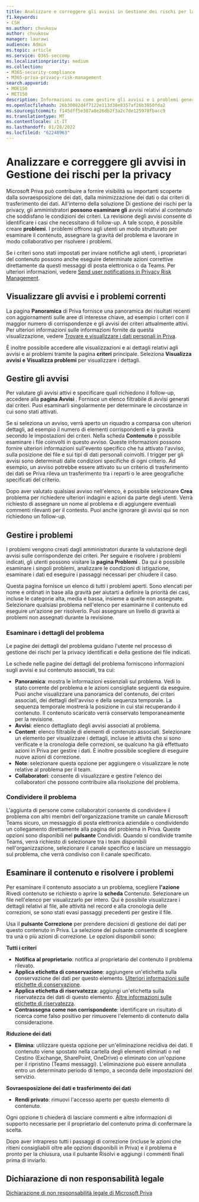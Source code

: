 ```yaml
---
title: Analizzare e correggere gli avvisi in Gestione dei rischi per la privacy
f1.keywords:
- CSH
ms.author: chvukosw
author: chvukosw
manager: laurawi
audience: Admin
ms.topic: article
ms.service: O365-seccomp
ms.localizationpriority: medium
ms.collection:
- M365-security-compliance
- M365-priva-privacy-risk-management
search.appverid:
- MOE150
- MET150
description: Informazioni su come gestire gli avvisi e i problemi generati dalle corrispondenze dei criteri nella gestione dei rischi per la privacy.
ms.openlocfilehash: 26b30082d4f7122e113d38e8357af26b3850fda2
ms.sourcegitcommit: f145dff5e387a8e26db2f3a2c7de125978fbacc9
ms.translationtype: MT
ms.contentlocale: it-IT
ms.lasthandoff: 01/28/2022
ms.locfileid: "62248963"
---
```

# <a name="investigate-and-remediate-alerts-in-privacy-risk-management"></a>Analizzare e correggere gli avvisi in Gestione dei rischi per la privacy

Microsoft Priva può contribuire a fornire visibilità su importanti scoperte dalla sovraesposizione dei dati, dalla minimizzazione dei dati o dai criteri di trasferimento dei dati. All'interno della soluzione Di gestione dei rischi per la privacy, gli amministratori **possono esaminare gli** avvisi relativi al contenuto che soddisfano le condizioni dei criteri. La revisione degli avvisi consente di identificare i casi che necessitano di follow-up. A tale scopo, è possibile creare **problemi**. I problemi offrono agli utenti un modo strutturato per esaminare il contenuto, assegnare la gravità del problema e lavorare in modo collaborativo per risolvere i problemi.

Se i criteri sono stati impostati per inviare notifiche agli utenti, i proprietari del contenuto possono anche eseguire determinate azioni correttive direttamente da questi messaggi di posta elettronica o da Teams. Per ulteriori informazioni, vedere [Send user notifications in Privacy Risk Management](risk-management-notifications.md).

## <a name="view-current-alerts-and-issues"></a>Visualizzare gli avvisi e i problemi correnti

La pagina **Panoramica** di Priva fornisce una panoramica dei risultati recenti con aggiornamenti sulle aree di interesse chiave, ad esempio i criteri con il maggior numero di corrispondenze e gli avvisi dei criteri attualmente attivi. Per ulteriori informazioni sulle informazioni fornite da questa visualizzazione, vedere [Trovare e visualizzare i dati personali in Priva](priva-data-profile.md).

È inoltre possibile accedere alle visualizzazioni e ai dettagli relativi agli avvisi e ai problemi tramite la pagina **criteri** principale. Seleziona **Visualizza avvisi e** **Visualizza problemi** per visualizzare i dettagli.

## <a name="manage-alerts"></a>Gestire gli avvisi

Per valutare gli avvisi attivi e specificare quali richiedono il follow-up, accedere alla **pagina Avvisi** . Fornisce un elenco filtrabile di avvisi generati dai criteri. Puoi esaminarli singolarmente per determinare le circostanze in cui sono stati attivati.

Se si seleziona un avviso, verrà aperto un riquadro a comparsa con ulteriori dettagli, ad esempio il numero di elementi corrispondenti e la gravità secondo le impostazioni dei criteri. Nella scheda **Contenuto** è possibile esaminare i file coinvolti in questo avviso. Queste informazioni possono fornire ulteriori informazioni sull'evento specifico che ha attivato l'avviso, sulla posizione dei file e sui tipi di dati personali coinvolti. I trigger per gli avvisi sono determinati dalle condizioni specifiche di ogni criterio. Ad esempio, un avviso potrebbe essere attivato su un criterio di trasferimento dei dati se Priva rileva un trasferimento tra i reparti o le aree geografiche specificati del criterio.

Dopo aver valutato qualsiasi avviso nell'elenco, è possibile selezionare **Crea** problema per richiedere ulteriori indagini e azioni da parte degli utenti. Verrà richiesto di assegnare un nome al problema e di aggiungere eventuali commenti rilevanti per il contesto. Puoi anche ignorare gli avvisi qui se non richiedono un follow-up.

## <a name="manage-issues"></a>Gestire i problemi

I problemi vengono creati dagli amministratori durante la valutazione degli avvisi sulle corrispondenze dei criteri. Per seguire e risolvere i problemi indicati, gli utenti possono visitare la **pagina Problemi** . Da qui è possibile esaminare i singoli problemi, analizzare le condizioni di istigazione, esaminare i dati ed eseguire i passaggi necessari per chiudere il caso.

Questa pagina fornisce un elenco di tutti i problemi aperti. Sono elencati per nome e ordinati in base alla gravità per aiutarti a definire la priorità dei casi, incluse le categorie alta, media e bassa, insieme a quelle non assegnate. Selezionare qualsiasi problema nell'elenco per esaminarne il contenuto ed eseguire un'azione per risolverlo. Puoi assegnare un livello di gravità ai problemi non assegnati durante la revisione.

### <a name="review-issue-details"></a>Esaminare i dettagli del problema

Le pagine dei dettagli del problema guidano l'utente nel processo di gestione dei rischi per la privacy identificati e della gestione dei file indicati.

Le schede nelle pagine dei dettagli del problema forniscono informazioni sugli avvisi e sul contenuto associati, tra cui:

- **Panoramica**: mostra le informazioni essenziali sul problema. Vedi lo stato corrente del problema e le azioni consigliate seguenti da eseguire. Puoi anche visualizzare una panoramica del contenuto, dei criteri associati, dei dettagli dell'avviso e della sequenza temporale. La sequenza temporale mostrerà la posizione in cui stai recuperando il contenuto. Il contenuto scaricato verrà conservato temporaneamente per la revisione.
- **Avvisi**: elenco dettagliato degli avvisi associati al problema.
- **Content**: elenco filtrabile di elementi di contenuto associati. Selezionare un elemento per visualizzare i dettagli, incluse le attività che si sono verificate e la cronologia delle correzioni, se qualcuno ha già effettuato azioni in Priva per gestire i dati. È inoltre possibile scegliere di eseguire nuove azioni di correzione.
- **Note**: selezionare questa opzione per aggiungere o visualizzare le note relative al problema per il team.
- **Collaboratori**: consente di visualizzare e gestire l'elenco dei collaboratori che possono contribuire alla risoluzione del problema.

### <a name="share-the-issue"></a>Condividere il problema

L'aggiunta di persone come collaboratori consente di condividere il problema con altri membri dell'organizzazione tramite un canale Microsoft Teams sicuro, un messaggio di posta elettronica aziendale o condividendo un collegamento direttamente alla pagina del problema in Priva. Queste opzioni sono disponibili nel **pulsante** Condividi. Quando si condivide tramite Teams, verrà richiesto di selezionare tra i team disponibili nell'organizzazione, selezionare il canale specifico e lasciare un messaggio sul problema, che verrà condiviso con il canale specificato.

## <a name="review-content-and-remediate-issues"></a>Esaminare il contenuto e risolvere i problemi

Per esaminare il contenuto associato a un problema, scegliere **l'azione** Rivedi contenuto se richiesto o aprire la **scheda** Contenuto. Selezionare un file nell'elenco per visualizzarlo per intero. Qui è possibile visualizzare i dettagli relativi al file, alle attività nel record e alla cronologia delle correzioni, se sono stati evasi passaggi precedenti per gestire il file.

Usa il **pulsante Correzione** per prendere decisioni di gestione dei dati per questo contenuto in Priva. La selezione del pulsante consente di scegliere tra una o più azioni di correzione. Le opzioni disponibili sono:

**Tutti i criteri**

- **Notifica al proprietario**: notifica al proprietario del contenuto il problema rilevato.
- **Applica etichetta di conservazione**: aggiungere un'etichetta sulla conservazione dei dati per questo elemento. [Ulteriori informazioni sulle etichette di conservazione](/microsoft-365/compliance/create-apply-retention-labels).
- **Applica etichetta di riservatezza**: aggiungi un'etichetta sulla riservatezza dei dati di questo elemento. [Altre informazioni sulle etichette di riservatezza](/microsoft-365/compliance/sensitivity-labels).
- **Contrassegna come non corrispondente**: identificare un risultato di ricerca come falso positivo per rimuovere l'elemento di contenuto dalla considerazione.

**Riduzione dei dati**

- **Elimina**: utilizzare questa opzione per un'eliminazione recidiva dei dati. Il contenuto viene spostato nella cartella degli elementi eliminati o nel Cestino (Exchange, SharePoint, OneDrive) o eliminato con un'opzione per il ripristino (Teams messaggi). L'eliminazione può essere annullata entro un determinato periodo di tempo, a seconda delle impostazioni del servizio.

**Sovraesposizione dei dati e trasferimento dei dati**

- **Rendi privato**: rimuovi l'accesso aperto per questo elemento di contenuto.

Ogni opzione ti chiederà di lasciare commenti e altre informazioni di supporto necessarie per il proprietario del contenuto prima di confermare la scelta.

Dopo aver intrapreso tutti i passaggi di correzione (incluse le azioni che ritieni consigliabili oltre alle opzioni disponibili in Priva) e il problema è pronto per la chiusura, usa il pulsante  Risolvi e aggiungi i commenti finali prima di inviarlo.

## <a name="legal-disclaimer"></a>Dichiarazione di non responsabilità legale

[Dichiarazione di non responsabilità legale di Microsoft Priva](priva-disclaimer.md)
